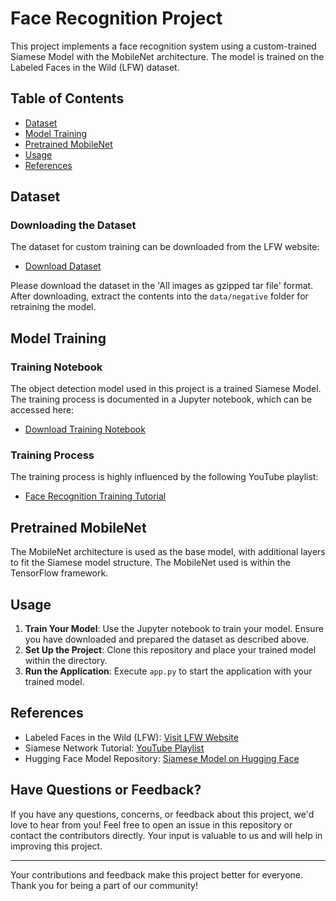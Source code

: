# Face Recognition Project

This project implements a face recognition system using a custom-trained Siamese Model with the MobileNet architecture. The model is trained on the Labeled Faces in the Wild (LFW) dataset.

## Table of Contents
- [Dataset](#dataset)
- [Model Training](#model-training)
- [Pretrained MobileNet](#pretrained-mobilenet)
- [Usage](#usage)
- [References](#references)

## Dataset

### Downloading the Dataset
The dataset for custom training can be downloaded from the LFW website:

- [Download Dataset](https://vis-www.cs.umass.edu/lfw/)
  
Please download the dataset in the 'All images as gzipped tar file' format. After downloading, extract the contents into the `data/negative` folder for retraining the model.

## Model Training

### Training Notebook
The object detection model used in this project is a trained Siamese Model. The training process is documented in a Jupyter notebook, which can be accessed here:

- [Download Training Notebook](https://huggingface.co/Changchoichang2104/siamesemodel_facerecognition/blob/main/face-recognition_final.ipynb)

### Training Process
The training process is highly influenced by the following YouTube playlist:

- [Face Recognition Training Tutorial](https://www.youtube.com/watch?v=bK_k7eebGgc&list=PLgNJO2hghbmhHuhURAGbe6KWpiYZt0AMH)

## Pretrained MobileNet

The MobileNet architecture is used as the base model, with additional layers to fit the Siamese model structure. The MobileNet used is within the TensorFlow framework.

## Usage

1. **Train Your Model**: Use the Jupyter notebook to train your model. Ensure you have downloaded and prepared the dataset as described above.
2. **Set Up the Project**: Clone this repository and place your trained model within the directory.
3. **Run the Application**: Execute `app.py` to start the application with your trained model.

## References

- Labeled Faces in the Wild (LFW): [Visit LFW Website](https://vis-www.cs.umass.edu/lfw/)
- Siamese Network Tutorial: [YouTube Playlist](https://www.youtube.com/watch?v=bK_k7eebGgc&list=PLgNJO2hghbmhHuhURAGbe6KWpiYZt0AMH)
- Hugging Face Model Repository: [Siamese Model on Hugging Face](https://huggingface.co/Changchoichang2104/siamesemodel_facerecognition)

## Have Questions or Feedback?

If you have any questions, concerns, or feedback about this project, we'd love to hear from you! Feel free to open an issue in this repository or contact the contributors directly. Your input is valuable to us and will help in improving this project.

---

Your contributions and feedback make this project better for everyone. Thank you for being a part of our community!
